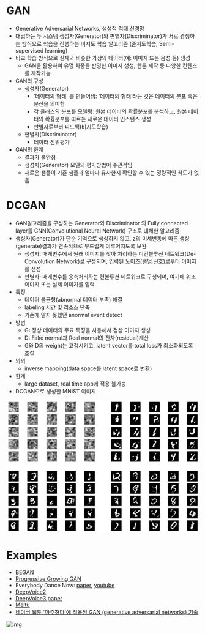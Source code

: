 # GAN

- Generative Adversarial Networks, 생성적 적대 신경망
- 대립하는 두 시스템 생성자(Generator)와 판별자(Discriminator)가 서로 경쟁하는 방식으로 학습을 진행하는 비지도 학습 알고리즘 (준지도학습, Semi-supervised learning)
- 비교 학습 방식으로 실제와 비슷한 가상의 데이터(예: 이미지 또는 음성 등) 생성
  - GAN을 활용하여 유명 화풍을 반영한 이미지 생성, 웹툰 제작 등 다양한 컨텐츠를 제작가능
- GAN의 구성
  - 생성자(Generator)
    - ‘데이터의 형태' 를 만들어냄: ‘데이터의 형태’라는 것은 데이터의 분포 혹은 분산을 의미함
    - 각 클래스의 분포를 모델링: 원본 데이터의 확률분포를 분석하고, 원본 데이터의 확률분포를 따르는 새로운 데이터 인스턴스 생성
    - 판별자로부터 피드백(비지도학습)
  - 판별자(Discriminator)
    - 데이터 진위평가
- GAN의 한계
  - 결과가 불안정
  - 생성자(Generator) 모델의 평가방법이 주관적임
  - 새로운 샘플이 기존 샘플과 얼마나 유사한지 확인할 수 있는 정량적인 척도가 없음









# DCGAN

- GAN알고리즘을 구성하는 Generator와 Discriminator 의 Fully connected layer를 CNN(Convolutional Neural Network) 구조로 대체한 알고리즘
- 생성자(Generator)가 단순 기억으로 생성하지 않고, z의 미세변동에 따른 생성(generate)결과가 연속적으로 부드럽게 이루어지도록 보완
  - 생성자: 매개변수에서 원래 이미지를 찾아 처리하는 디컨볼루션 네트워크(De-Convolution Network)로 구성되며, 입력된 노이즈(랜덤 신호)로부터 이미지를 생성
  - 판별자: 매개변수를 응축처리하는 컨볼루션 네트워크로 구성되며, 여기에 위조 이미지 또는 실제 이미지를 입력
- 특징
  - 데이터 불균형(abnormal 데이터 부족) 해결
  - labeling 시간 및 리소스 단축
  - 기존에 알지 못했던 anormal event detect
- 방법
  - G: 정상 데이터의 주요 특징을 사용해서 정상 이미지 생성
  - D: Fake normal과 Real normal의 잔차(residual)계산
  - G와 D의 weight는 고정시키고, latent vector를 total loss가 최소화되도록 조절
- 의의
  - inverse mapping(data space를 latent space로 변환)
- 한계
  - large dataset, real time app에 적용 불가능
- DCGAN으로 생성한 MNIST 이미지 

![image-20220902210017976](https://github.com/zzhining/deeplearing_basic/blob/main/images/image-20220902210017976.png)







# Examples

- [BEGAN](https://arxiv.org/pdf/1703.10717.pdf)
- [Progressive Growing GAN](https://arxiv.org/pdf/1710.10196.pdf)
- Everybody Dance Now: [paper](https://arxiv.org/pdf/1808.07371.pdf), [youtube](https://www.youtube.com/watch?v=PCBTZh41Ris)
- [DeepVoice2](https://carpedm20.github.io/tacotron/)
- [DeepVoice3 paper](https://arxiv.org/pdf/1710.07654.pdf)
- [Meitu](https://www.meitu.com/en/media/305)
- [네이버 웹툰 '마주쳤다'에 적용된 GAN (generative adversarial networks) 기술](https://www.naverlabs.com/storyDetail/44)

![img](https://www.naverlabs.com/naverlabs_/story/201712/1513822603755_%EB%8F%84%EC%8B%9D2.jpg)



